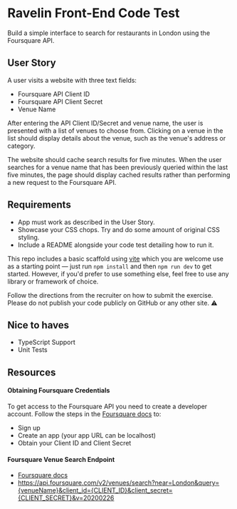 # Ravelin Front-End Code Test
Build a simple interface to search for restaurants in London using the Foursquare API.

## User Story
A user visits a website with three text fields:

- Foursquare API Client ID
- Foursquare API Client Secret
- Venue Name

After entering the API Client ID/Secret and venue name, the user is presented with a list of venues to choose from. Clicking on a venue in the list should display details about the venue, such as the venue's address or category.

The website should cache search results for five minutes. When the user searches for a venue name that has been previously queried within the last five minutes, the page should display cached results rather than performing a new request to the Foursquare API.

## Requirements
- App must work as described in the User Story.
- Showcase your CSS chops. Try and do some amount of original CSS styling.
- Include a README alongside your code test detailing how to run it.

This repo includes a basic scaffold using [vite](https://vitejs.dev/guide/) which you are welcome use as a starting point — just run `npm install` and then `npm run dev` to get started. However, if you'd prefer to use something else, feel free to use any library or framework of choice.

Follow the directions from the recruiter on how to submit the exercise. Please do not publish your code publicly on GitHub or any other site. :warning:

## Nice to haves
- TypeScript Support
- Unit Tests

## Resources

#### Obtaining Foursquare Credentials
To get access to the Foursquare API you need to create a developer account. Follow the steps in the [Foursquare docs](https://developer.foursquare.com/docs/api) to:
- Sign up
- Create an app (your app URL can be localhost)
- Obtain your Client ID and Client Secret

#### Foursquare Venue Search Endpoint
- [Foursquare docs](https://developer.foursquare.com/docs/places-api/)
- https://api.foursquare.com/v2/venues/search?near=London&query={venueName}&client_id={CLIENT_ID}&client_secret={CLIENT_SECRET}&v=20200226

